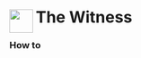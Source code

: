 
<h1>
	<img src="~/icon.svg" style="float: left; width: 42px; margin: 3px 5px 0 0;">
	The Witness
</h1>

### How to

